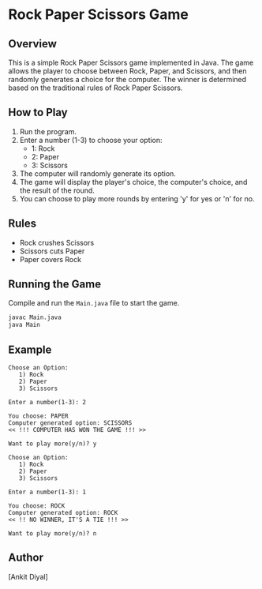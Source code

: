 # Rock Paper Scissors Game

## Overview

This is a simple Rock Paper Scissors game implemented in Java. The game allows the player to choose between Rock, Paper, and Scissors, and then randomly generates a choice for the computer. The winner is determined based on the traditional rules of Rock Paper Scissors.

## How to Play

1. Run the program.
2. Enter a number (1-3) to choose your option:
    - 1: Rock
    - 2: Paper
    - 3: Scissors
3. The computer will randomly generate its option.
4. The game will display the player's choice, the computer's choice, and the result of the round.
5. You can choose to play more rounds by entering 'y' for yes or 'n' for no.

## Rules

- Rock crushes Scissors
- Scissors cuts Paper
- Paper covers Rock

## Running the Game

Compile and run the `Main.java` file to start the game.

```bash
javac Main.java
java Main
```

## Example

```
Choose an Option:
   1) Rock
   2) Paper
   3) Scissors

Enter a number(1-3): 2

You choose: PAPER
Computer generated option: SCISSORS
<< !!! COMPUTER HAS WON THE GAME !!! >>

Want to play more(y/n)? y

Choose an Option:
   1) Rock
   2) Paper
   3) Scissors

Enter a number(1-3): 1

You choose: ROCK
Computer generated option: ROCK
<< !! NO WINNER, IT'S A TIE !!! >>

Want to play more(y/n)? n
```

## Author

[Ankit Diyal]
